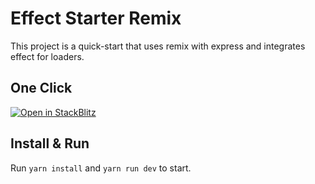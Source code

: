 # Effect Starter Remix

This project is a quick-start that uses remix with express and integrates effect for loaders.

## One Click
[![Open in StackBlitz](https://developer.stackblitz.com/img/open_in_stackblitz.svg)](https://stackblitz.com/github/effect-ts/examples/tree/main/starter-remix?file=app%2Froutes%2Findex.tsx)

## Install & Run

Run `yarn install` and `yarn run dev` to start.